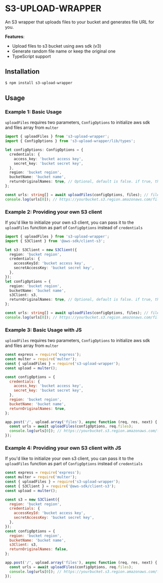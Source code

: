 # S3-UPLOAD-WRAPPER

An S3 wrapper that uploads files to your bucket and generates file URL for you.

**Features**:

- Upload files to s3 bucket using aws sdk (v3)
- Generate random file name or keep the original one
- TypeScript support

## Installation

```bash
$ npm install s3-upload-wrapper
```

## Usage

### Example 1: Basic Usage

`uploadFiles` requires two parameters, `ConfigOptions` to initialize aws sdk and files array from `multer`

```typescript
import { uploadFiles } from 's3-upload-wrapper';
import { ConfigOptions } from 's3-upload-wrapper/lib/types';

let configOptions: ConfigOptions = {
  credentials: {
    access_key: 'bucket access key',
    secret_key: 'bucket secret key',
  },
  region: 'bucket region',
  bucketName: 'bucket name',
  returnOriginalNames: true, // Optional, default is false. if true, then uses original file names received from multer while uploading to bucket
};

const urls: string[] = await uploadFiles(configOptions, files); // files is Array<Express.Multer.File> from multer
console.log(urls[0]); // https://yourbucket.s3.region.amazonaws.com/filename
```

### Example 2: Providing your own S3 client

If you'd like to initialize your own s3 client, you can pass it to the `uploadFiles` function as part of `ConfigOptions` instead of `credentials`

```typescript
import { uploadFiles } from 's3-upload-wrapper';
import { S3Client } from '@aws-sdk/client-s3';

let s3: S3Client = new S3Client({
  region: 'bucket region',
  credentials: {
    accessKeyId: 'bucket access key',
    secretAccessKey: 'bucket secret key',
  },
});
let configOptions = {
  region: 'bucket region',
  bucketName: 'bucket name',
  s3Client: s3,
  returnOriginalNames: true, // Optional, default is false. if true, then uses original file names received from multer while uploading to bucket
};

const urls: string[] = await uploadFiles(configOptions, files); // files is Array<Express.Multer.File> from multer
console.log(urls[0]); // https://yourbucket.s3.region.amazonaws.com/filename
```

### Example 3: Basic Usage with JS

`uploadFiles` requires two parameters, `ConfigOptions` to initialize aws sdk and files array from `multer`

```javascript
const express = require('express');
const multer = require('multer');
const { uploadFiles } = require('s3-upload-wrapper');
const upload = multer();

const configOptions = {
  credentials: {
    access_key: 'bucket access key',
    secret_key: 'bucket secret key',
  },
  region: 'bucket region',
  bucketName: 'bucket name',
  returnOriginalNames: true,
};

app.post('/', upload.array('files'), async function (req, res, next) {
  const urls = await uploadFiles(configOptions, req.files);
  console.log(urls[0]); // https://yourbucket.s3.region.amazonaws.com/filename
});
```

### Example 4: Providing your own S3 client with JS

If you'd like to initialize your own s3 client, you can pass it to the `uploadFiles` function as part of `ConfigOptions` instead of `credentials`

```javascript
const express = require('express');
const multer = require('multer');
const { uploadFiles } = require('s3-upload-wrapper');
const { S3Client } = require('@aws-sdk/client-s3');
const upload = multer();

const s3 = new S3Client({
  region: 'bucket region',
  credentials: {
    accessKeyId: 'bucket access key',
    secretAccessKey: 'bucket secret key',
  },
});
const configOptions = {
  region: 'bucket region',
  bucketName: 'bucket name',
  s3Client: s3,
  returnOriginalNames: false,
};

app.post('/', upload.array('files'), async function (req, res, next) {
  const urls = await uploadFiles(configOptions, req.files);
  console.log(urls[0]); // https://yourbucket.s3.region.amazonaws.com/filename
});
```
